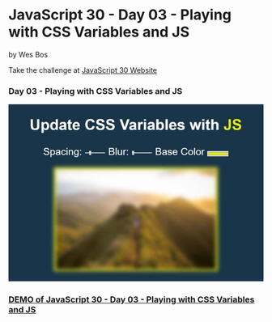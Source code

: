 # JavaScript 30  - Day 03 - Playing with CSS Variables and JS

by Wes Bos

Take the challenge at [JavaScript 30 Website](http://www.javascript30.com)


### Day 03 - Playing with CSS Variables and JS

![Playing with CSS Variables and JS](https://github.com/DKMitt/javascript30/blob/master/Day-03-CSS-Variables+JS/images/day-3.jpg)

### [DEMO of JavaScript 30  - Day 03 - Playing with CSS Variables and JS](http://www.dkmitt.com/mycoding/JavaScript30/Day-03-CSS-Variables+JS/)

